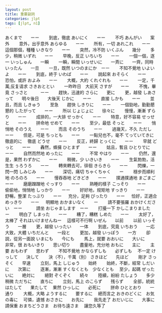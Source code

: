 ```yaml
---
layout: post
title: 重要副詞
categories: jlpt
tags: [jlpt, n1]
---
```

  あくまで　　ーー　　   到底，徹底
  あいにく　　ーー　　   不巧
  あんがい　　案外　　   意外，出乎意外
  あらゆる　　ーー　　   所有，一切
  あれこれ　　ーー　　   這個那個，種種
  いきなり　　ーー　　   突然，冷不防
  いくぶん　　幾分　　   多少，稍微
  いずれ　　ーー　　     早晚，反正
  いちいち　　ーー　　   一個一個，逐一
  いっしゅん　　一瞬　　 一瞬，瞬間
  いっせいに　　一斉に　　一齊，同時
  いったん　　一旦　　    一旦，既然
  いつのまにか　ーー　　  不知不覺地
  いよいよ　　ーー　　   到底，終于
  いわば　　ーー　　     說起來
  おそらく　　ーー　　   恐怕，或許
  およみ　　ーー　　     大概，大約
  くれぐれも　　ーー　　 一定，千萬;反复请求
  さきおととい　　       一昨昨日　大前天
  さすが　　ーー　　     不愧，畢竟
  さっさと　　　ーー　　 趕快，迅速的
  さらに　　更に　　     更，越發
  しあさって　　明々後日　　大後天
  じかに　　ーー　　     直接
  しかも　　ーー　　     並且，而且
  しきゅう　　     至急　　趕快
  しきりに　　ーー　　     一個勁地，勤勤懇懇的
  したがって　　ーー　　   所以
  じょじょに　　徐々に　　  慢慢，漸漸
  ずらり　　ーー　　        成排的，一大排
  せっかく　　ーー　　      特意，好不容易
  せっせと　　ーー　　      拼命地
  せめて　　ーー　　        至少，最低
  そっと　　ーー　　        悄悄地
  そのうえ　　ーー　　      而且
  そのうち　　ーー　　      過幾天，不久
  ただし　　ーー　　        但是，可是
  ちっとも　　ーー　　       一點兒也不，毫不
  てっていてきに　徹底的に　   徹底
  どうせ　　ーー　　           反正，終歸
  とっくに　　ーー　　         早就
  どっと　　ーー　　           轟然，蜂擁
  ひとまず　　ーー　　         姑且，暫且
  ひとりでに　　ーー　　      自然而然地
  めったに　　ーー　　        不常
  やはり　　ーー　　          仍然，還是，果然
  わずかに　　ーー　　        稍微，少
  いきいき　　ーー　　        生氣勃勃，活生生
  ぅろうろ　　ーー　　        轉來轉去可，徘徊
  きらきら　　ーー　　        閃爍，一閃一閃
  しみじみ　　ーー　　        深切，痛切
  ちゃくちゃく　　ー　　      穩步而順利地
  のろのろ　　ーー　　        慢吞吞地
  どきどき　　ーー　　         撲通撲通地
  まごまご　　ーー　　        磨磨蹭蹭地
  ぐっすり　　ーー　　        熟睡的樣子
  こっそり　　ーー　　        偷偷地，悄悄地
  しっかり　　ーー　　        好好地，规矩地
  すっきり　　ーー　　        舒暢，整潔
  たっぶり　　ーー 　         充分，足夠
  ぴったり　　ーー 　         恰好，正適合
  めっきり　　ーー 　            明顯地
  おかまいなく　　ー　　       請不要張羅
  おかけください　ーー　　　   請坐
  おじゃまします　ーー　　    打擾一下
  かしこまりました　ー　　    明白了
  しまった　　ーー　　        糟了，糟糕
  しめた　　ーー　　          太好了，太棒了
  それはいけませんねー　      這樣可不行啊
  いぜん　　以前　　            以前
  いっそう　　一層　　        更，越發
  いったい　　一体　　        到底，究竟
  いちおう　　一応　　        大致，大體
  いちだんと　　一段と　　    更加，越發
  いっぽう　　一方　　         卻説，從另一面說
  いまにも　　今にも　　      馬上，就要
  おおいに　　大いに　　     非常，很
  おもいきり　　思い切り　　 盡量地，充分地
  おもに　　主に　　          主要
  おもわず　　思わず　　        不知不覺地
  かならずしも　　必ずしも　    不一定
  けっして　　決して　　        決（不），千萬（別）
  さきほど　　先ほど　　        剛才
  さっそく　　早速　　          立刻，馬上
  しじゅう　　始終　　          始終，不斷，經常
  しだいに　　次第に　　        逐漸，漸漸
  すくなくとも　少なくとも　    至少，起碼
  ぜったいに　　絶対に　　      絕對
  ぞくぞく　　続々　　          陸續，紛紛
  たしょう　　多少　　          稍微
  ただちに　　直ちに　　        立刻，馬上
  のこらず　　残らず　　        全部，統統
  はたして　　果たして　          果然
  ひっしに　　必死に　　          拼命
  ひととおり　　一通り　　       大概，大略
  ようするに　　要するに　        總而言之
  おきのどくに　お気の毒に　           可憐，遺憾
  おさきに　　お先に　　             我先走了
  おだいじに　　大事に　　           請保重
  おまちどうさま　お待ち遠さま　   讓您久等了
